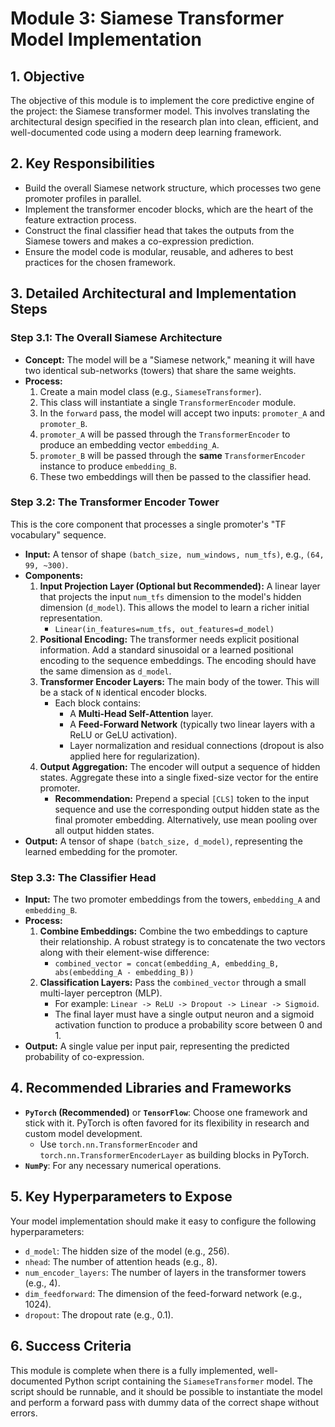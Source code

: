 # Module 3: Siamese Transformer Model Implementation

## 1. Objective

The objective of this module is to implement the core predictive engine of the project: the Siamese transformer model. This involves translating the architectural design specified in the research plan into clean, efficient, and well-documented code using a modern deep learning framework.

## 2. Key Responsibilities

-   Build the overall Siamese network structure, which processes two gene promoter profiles in parallel.
-   Implement the transformer encoder blocks, which are the heart of the feature extraction process.
-   Construct the final classifier head that takes the outputs from the Siamese towers and makes a co-expression prediction.
-   Ensure the model code is modular, reusable, and adheres to best practices for the chosen framework.

## 3. Detailed Architectural and Implementation Steps

### Step 3.1: The Overall Siamese Architecture

-   **Concept:** The model will be a "Siamese network," meaning it will have two identical sub-networks (towers) that share the same weights.
-   **Process:**
    1.  Create a main model class (e.g., `SiameseTransformer`).
    2.  This class will instantiate a single `TransformerEncoder` module.
    3.  In the `forward` pass, the model will accept two inputs: `promoter_A` and `promoter_B`.
    4.  `promoter_A` will be passed through the `TransformerEncoder` to produce an embedding vector `embedding_A`.
    5.  `promoter_B` will be passed through the **same** `TransformerEncoder` instance to produce `embedding_B`.
    6.  These two embeddings will then be passed to the classifier head.

### Step 3.2: The Transformer Encoder Tower

This is the core component that processes a single promoter's "TF vocabulary" sequence.

-   **Input:** A tensor of shape `(batch_size, num_windows, num_tfs)`, e.g., `(64, 99, ~300)`.
-   **Components:**
    1.  **Input Projection Layer (Optional but Recommended):** A linear layer that projects the input `num_tfs` dimension to the model's hidden dimension (`d_model`). This allows the model to learn a richer initial representation.
        -   `Linear(in_features=num_tfs, out_features=d_model)`
    2.  **Positional Encoding:** The transformer needs explicit positional information. Add a standard sinusoidal or a learned positional encoding to the sequence embeddings. The encoding should have the same dimension as `d_model`.
    3.  **Transformer Encoder Layers:** The main body of the tower. This will be a stack of `N` identical encoder blocks.
        -   Each block contains:
            -   A **Multi-Head Self-Attention** layer.
            -   A **Feed-Forward Network** (typically two linear layers with a ReLU or GeLU activation).
            -   Layer normalization and residual connections (dropout is also applied here for regularization).
    4.  **Output Aggregation:** The encoder will output a sequence of hidden states. Aggregate these into a single fixed-size vector for the entire promoter.
        -   **Recommendation:** Prepend a special `[CLS]` token to the input sequence and use the corresponding output hidden state as the final promoter embedding. Alternatively, use mean pooling over all output hidden states.
-   **Output:** A tensor of shape `(batch_size, d_model)`, representing the learned embedding for the promoter.

### Step 3.3: The Classifier Head

-   **Input:** The two promoter embeddings from the towers, `embedding_A` and `embedding_B`.
-   **Process:**
    1.  **Combine Embeddings:** Combine the two embeddings to capture their relationship. A robust strategy is to concatenate the two vectors along with their element-wise difference:
        -   `combined_vector = concat(embedding_A, embedding_B, abs(embedding_A - embedding_B))`
    2.  **Classification Layers:** Pass the `combined_vector` through a small multi-layer perceptron (MLP).
        -   For example: `Linear -> ReLU -> Dropout -> Linear -> Sigmoid`.
        -   The final layer must have a single output neuron and a sigmoid activation function to produce a probability score between 0 and 1.
-   **Output:** A single value per input pair, representing the predicted probability of co-expression.

## 4. Recommended Libraries and Frameworks

-   **`PyTorch` (Recommended)** or **`TensorFlow`**: Choose one framework and stick with it. PyTorch is often favored for its flexibility in research and custom model development.
    -   Use `torch.nn.TransformerEncoder` and `torch.nn.TransformerEncoderLayer` as building blocks in PyTorch.
-   **`NumPy`**: For any necessary numerical operations.

## 5. Key Hyperparameters to Expose

Your model implementation should make it easy to configure the following hyperparameters:

-   `d_model`: The hidden size of the model (e.g., 256).
-   `nhead`: The number of attention heads (e.g., 8).
-   `num_encoder_layers`: The number of layers in the transformer towers (e.g., 4).
-   `dim_feedforward`: The dimension of the feed-forward network (e.g., 1024).
-   `dropout`: The dropout rate (e.g., 0.1).

## 6. Success Criteria

This module is complete when there is a fully implemented, well-documented Python script containing the `SiameseTransformer` model. The script should be runnable, and it should be possible to instantiate the model and perform a forward pass with dummy data of the correct shape without errors.